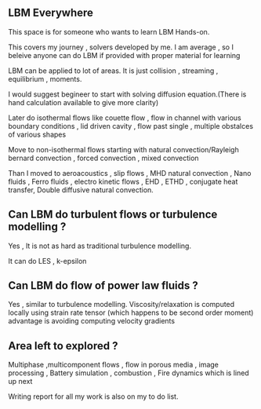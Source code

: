 ## LBM Everywhere 
This space is for someone who wants to learn LBM Hands-on.

This covers my journey , solvers developed by me.
I am average , so I beleive anyone can do LBM if provided with proper material for learning

LBM can be applied to lot of areas. 
It is just collision , streaming , equilibrium , moments.

I would suggest begineer to start with solving diffusion equation.(There is hand calculation available to give more clarity)

Later do isothermal flows like couette flow , flow in channel with various boundary conditions , lid driven cavity ,
flow past single , multiple obstalces of various shapes

Move to non-isothermal flows starting with natural convection/Rayleigh bernard convection , forced convection , mixed convection

Than I moved to aeroacoustics , slip flows , MHD natural convection , Nano fluids , Ferro fluids , electro kinetic flows , EHD , ETHD , conjugate heat transfer, Double diffusive natural convection.

## Can LBM do turbulent flows or turbulence modelling ?

Yes , It is not as hard as traditional turbulence modelling.

It can do LES , k-epsilon 

## Can LBM do flow of power law fluids ?

Yes , similar to turbulence modelling.
Viscosity/relaxation is computed locally using strain rate tensor (which happens to be second order moment)
advantage is avoiding computing velocity gradients


## Area left to explored ?
Multiphase ,multicomponent flows , flow in porous media , image processing , Battery simulation , combustion , Fire dynamics which is lined up next

Writing report for all my work is also on my to do list.
